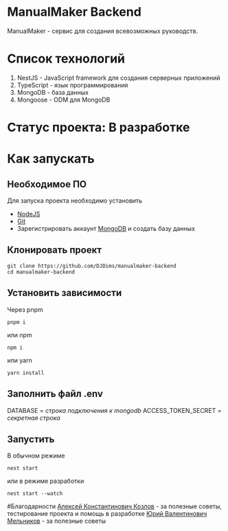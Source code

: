 # ManualMaker Backend
ManualMaker - сервис для создания всевозможных руководств.

# Список технологий
1. NestJS - JavaScript framework для создания серверных приложений
2. TypeScript - язык программирования
3. MongoDB - база данных
4. Mongoose - ODM для MongoDB

# Статус проекта: В разработке

# Как запускать
## Необходимое ПО
Для запуска проекта необходимо установить 
- [NodeJS](https://nodejs.org/en/download)
- [Git](https://git-scm.com/downloads)
- Зарегистрировать аккаунт [MongoDB](https://www.mongodb.com/cloud/atlas/register) и создать базу данных 

## Клонировать проект
```
git clone https://github.com/DJDims/manualmaker-backend
cd manualmaker-backend
```

## Установить зависимости
Через pnpm
```
pnpm i
```

или npm
```
npm i
```

или yarn
```
yarn install
```

## Заполнить файл .env
DATABASE = *строка подключения к mongodb*
ACCESS_TOKEN_SECRET = *секретная строка*

## Запустить
В обычном режиме
```
nest start
```

или в режиме разработки
```
nest start --watch
```

#Благодарности
[Алексей Константинович Козлов](https://github.com/MiFista01) - за полезные советы, тестирование проекта и помощь в разработке
[Юрий Валентинович Мельников](https://github.com/Dew25) - за полезные советы
